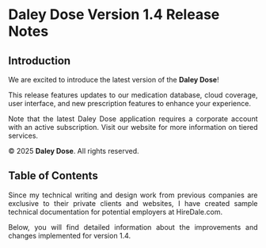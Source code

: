 
# Daley Dose Version 1.4 Release Notes

## Introduction
<p style="text-align: justify;">
We are excited to introduce the latest version of the <span style="font-weight: bold;">Daley Dose</span>!
</p>

<p style="text-align: justify;">
This release features updates to our medication database, cloud coverage, user interface, and new prescription features to enhance your experience. 
</p>

<p style="text-align: justify;">
Note that the latest Daley Dose application requires a corporate account with an active subscription. Visit our website for more information on tiered services.
</p>

© 2025 **Daley Dose**. All rights reserved.

## Table of Contents

<p style="text-align: justify;">
Since my technical writing and design work from previous companies are exclusive to their private clients and websites, I have created sample technical documentation for potential employers at HireDale.com.
</p>

<p style="text-align: justify;">
Below, you will find detailed information about the improvements and changes implemented for version 1.4.
</p>
